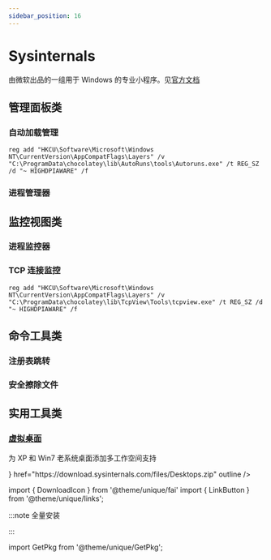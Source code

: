 ```yaml
---
sidebar_position: 16
---
```


# Sysinternals

由微软出品的一组用于 Windows 的专业小程序。见[官方文档](https://docs.microsoft.com/zh-cn/sysinternals/)

## 管理面板类

### 自动加载管理

<GetPkg choco="autoruns" />

    reg add "HKCU\Software\Microsoft\Windows NT\CurrentVersion\AppCompatFlags\Layers" /v "C:\ProgramData\chocolatey\lib\AutoRuns\tools\Autoruns.exe" /t REG_SZ /d "~ HIGHDPIAWARE" /f

### 进程管理器

<GetPkg choco="procexp" />

## 监控视图类

### 进程监控器

<GetPkg choco="procmon" />

### TCP 连接监控

<GetPkg choco="tcpview" />

    reg add "HKCU\Software\Microsoft\Windows NT\CurrentVersion\AppCompatFlags\Layers" /v "C:\ProgramData\chocolatey\lib\TcpView\Tools\tcpview.exe" /t REG_SZ /d "~ HIGHDPIAWARE" /f

## 命令工具类

### 注册表跳转

<GetPkg choco="regjump" />

### 安全擦除文件

<GetPkg choco="sdelete" />

## 实用工具类

### [虚拟桌面](https://docs.microsoft.com/zh-cn/sysinternals/downloads/desktops)

为 XP 和 Win7 老系统桌面添加多工作空间支持

<p><LinkButton name="下载" icon={<DownloadIcon/>} href="https://download.sysinternals.com/files/Desktops.zip" outline /></p>

import { DownloadIcon } from '@theme/unique/fai'
import { LinkButton } from '@theme/unique/links';

:::note 全量安装

<GetPkg name="sysinternals" winget choco scoop />

:::

import GetPkg from '@theme/unique/GetPkg';
